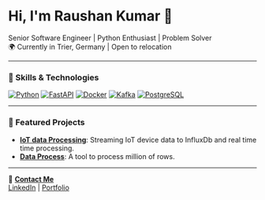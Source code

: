 # Hi, I'm Raushan Kumar 👋

Senior Software Engineer | Python Enthusiast | Problem Solver  
🌍 Currently in Trier, Germany | Open to relocation  

---

### 🚀 Skills & Technologies

[![Python](https://img.shields.io/badge/-Python-3776AB?style=flat-square&logo=python&logoColor=white)](https://www.python.org/)
[![FastAPI](https://img.shields.io/badge/-FastAPI-009688?style=flat-square&logo=fastapi&logoColor=white)](https://fastapi.tiangolo.com/)
[![Docker](https://img.shields.io/badge/-Docker-2496ED?style=flat-square&logo=docker&logoColor=white)](https://www.docker.com/)
[![Kafka](https://img.shields.io/badge/-Kafka-231F20?style=flat-square&logo=apache-kafka&logoColor=white)](https://kafka.apache.org/)
[![PostgreSQL](https://img.shields.io/badge/-PostgreSQL-336791?style=flat-square&logo=postgresql&logoColor=white)](https://www.postgresql.org/)


---

### 🌟 Featured Projects
- **[IoT data Processing](https://github.com/raushan-in/iot-data-streaming)**: Streaming IoT device data to InfluxDb and real time time processing.
- **[Data Process](https://github.com/raushan-in/data_process)**: A tool to process million of rows.

---

📧 **[Contact Me](mailto:raushan.kumarswe@gmail.com)**  
[LinkedIn]([https://www.linkedin.com/in/raushan-in/]) | [Portfolio](https://raushan.tech)
